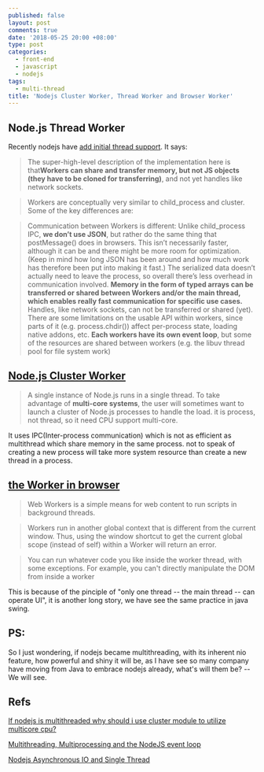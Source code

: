 ```yaml
---
published: false
layout: post
comments: true
date: '2018-05-25 20:00 +08:00'
type: post
categories:
  - front-end
  - javascript
  - nodejs
tags:
  - multi-thread
title: 'Nodejs Cluster Worker, Thread Worker and Browser Worker'
---
```

## Node.js Thread Worker
Recently nodejs have [add initial thread support](https://github.com/nodejs/node/pull/20876).
It says:

> The super-high-level description of the implementation here is that**Workers can share and transfer memory, but not JS objects (they have to be cloned for transferring)**, and not yet handles like network sockets.

> Workers are conceptually very similar to child_process and cluster.
Some of the key differences are:

> Communication between Workers is different: Unlike child_process IPC, **we don’t use JSON**, but rather do the same thing that postMessage() does in browsers.
This isn’t necessarily faster, although it can be and there might be more room for optimization. (Keep in mind how long JSON has been around and how much work has therefore been put into making it fast.)
The serialized data doesn’t actually need to leave the process, so overall there’s less overhead in communication involved.
**Memory in the form of typed arrays can be transferred or shared between Workers and/or the main thread, which enables really fast communication for specific use cases.**
Handles, like network sockets, can not be transferred or shared (yet).
There are some limitations on the usable API within workers, since parts of it (e.g. process.chdir()) affect per-process state, loading native addons, etc.
**Each workers have its own event loop**, but some of the resources are shared between workers (e.g. the libuv thread pool for file system work)

## [Node.js Cluster Worker](https://nodejs.org/api/cluster.html)
> A single instance of Node.js runs in a single thread. To take advantage of **multi-core systems**, the user will sometimes want to launch a cluster of Node.js processes to handle the load. it is process, not thread, so it  need CPU support multi-core.

It uses IPC(Inter-process communication) which is not as efficient as multithread which share memory in the same process. not to speak of creating a new process will take more system resource than create a new thread in a process.

## [the Worker in browser](https://developer.mozilla.org/en-US/docs/Web/API/Web_Workers_API/Using_web_workers)
> Web Workers is a simple means for web content to run scripts in background threads. 

> Workers run in another global context that is different from the current window. Thus, using the window shortcut to get the current global scope (instead of self) within a Worker will return an error.

> You can run whatever code you like inside the worker thread, with some exceptions. For example, you can't directly manipulate the DOM from inside a worker

This is because of the pinciple of "only one thread -- the main thread -- can operate UI", it is another long story, we have see the same practice in java swing.


## PS:
So I just wondering, if nodejs became multithreading, with its inherent nio feature, how powerful and shiny it will be, as I have see so many company have moving from Java to embrace nodejs already, what's will them be? -- We will see.

## Refs
[If nodejs is multithreaded why should i use cluster module to utilize multicore cpu?](https://stackoverflow.com/questions/11919907/if-nodejs-is-multithreaded-why-should-i-use-cluster-module-to-utilize-multicore)

[Multithreading, Multiprocessing and the NodeJS event loop](https://medium.com/@stevennatera/multithreading-multiprocessing-and-the-nodejs-event-loop-5b2929bd450b)

[Nodejs Asynchronous IO and Single Thread](/nodejs/2017/12/31/nodejs-asynchronous-io-and-single-thread/)


